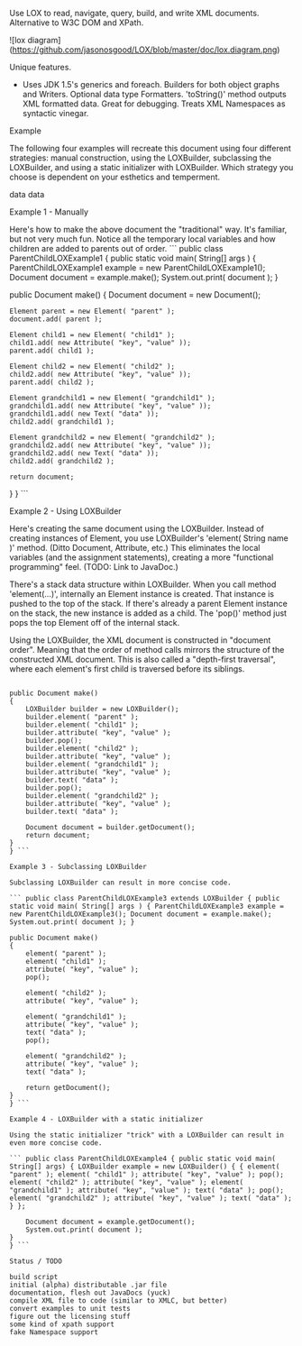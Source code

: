 Use LOX to read, navigate, query, build, and write XML documents. Alternative to W3C DOM and XPath.

![lox diagram]
(https://github.com/jasonosgood/LOX/blob/master/doc/lox.diagram.png)

Unique features.

 - Uses JDK 1.5's generics and foreach.
Builders for both object graphs and Writers.
Optional data type Formatters.
'toString()' method outputs XML formatted data. Great for debugging.
Treats XML Namespaces as syntactic vinegar.

Example

The following four examples will recreate this document using four different strategies: manual construction, using the LOXBuilder, subclassing the LOXBuilder, and using a static initializer with LOXBuilder. Which strategy you choose is dependent on your esthetics and temperment.

<?xml version="1.0" encoding="UTF-8"?> <parent> <child1 key="value"/> <child2 key="value"> <grandchild1 key="value">data</grandchild1> <grandchild2 key="value">data</grandchild2> </child2> </parent>

Example 1 - Manually

Here's how to make the above document the "traditional" way. It's familiar, but not very much fun. Notice all the temporary local variables and how children are added to parents out of order. ``` public class ParentChildLOXExample1 { public static void main( String[] args ) { ParentChildLOXExample1 example = new ParentChildLOXExample1(); Document document = example.make(); System.out.print( document ); }

public Document make()
{
    Document document = new Document();

    Element parent = new Element( "parent" );
    document.add( parent );

    Element child1 = new Element( "child1" );
    child1.add( new Attribute( "key", "value" ));
    parent.add( child1 );

    Element child2 = new Element( "child2" );
    child2.add( new Attribute( "key", "value" ));
    parent.add( child2 );

    Element grandchild1 = new Element( "grandchild1" );
    grandchild1.add( new Attribute( "key", "value" ));
    grandchild1.add( new Text( "data" ));
    child2.add( grandchild1 );

    Element grandchild2 = new Element( "grandchild2" );
    grandchild2.add( new Attribute( "key", "value" ));
    grandchild2.add( new Text( "data" ));
    child2.add( grandchild2 );

    return document;
}
} ```

Example 2 - Using LOXBuilder

Here's creating the same document using the LOXBuilder. Instead of creating instances of Element, you use LOXBuilder's 'element( String name )' method. (Ditto Document, Attribute, etc.) This eliminates the local variables (and the assignment statements), creating a more "functional programming" feel. (TODO: Link to JavaDoc.)

There's a stack data structure within LOXBuilder. When you call method 'element(...)', internally an Element instance is created. That instance is pushed to the top of the stack. If there's already a parent Element instance on the stack, the new instance is added as a child. The 'pop()' method just pops the top Element off of the internal stack.

Using the LOXBuilder, the XML document is constructed in "document order". Meaning that the order of method calls mirrors the structure of the constructed XML document. This is also called a "depth-first traversal", where each element's first child is traversed before its siblings.

``` public class ParentChildLOXExample2 { public static void main( String[] args ) { ParentChildLOXExample1 example = new ParentChildLOXExample1(); Document document = example.make(); System.out.print( document ); }

public Document make()
{
    LOXBuilder builder = new LOXBuilder();
    builder.element( "parent" );
    builder.element( "child1" );
    builder.attribute( "key", "value" );
    builder.pop();
    builder.element( "child2" );
    builder.attribute( "key", "value" );
    builder.element( "grandchild1" );
    builder.attribute( "key", "value" );
    builder.text( "data" );
    builder.pop();
    builder.element( "grandchild2" );
    builder.attribute( "key", "value" );
    builder.text( "data" );

    Document document = builder.getDocument();
    return document;
}
} ```

Example 3 - Subclassing LOXBuilder

Subclassing LOXBuilder can result in more concise code.

``` public class ParentChildLOXExample3 extends LOXBuilder { public static void main( String[] args ) { ParentChildLOXExample3 example = new ParentChildLOXExample3(); Document document = example.make(); System.out.print( document ); }

public Document make()
{
    element( "parent" );
    element( "child1" );
    attribute( "key", "value" );
    pop();

    element( "child2" );
    attribute( "key", "value" );

    element( "grandchild1" );
    attribute( "key", "value" );
    text( "data" );
    pop();

    element( "grandchild2" );
    attribute( "key", "value" );
    text( "data" );

    return getDocument();
}
} ```

Example 4 - LOXBuilder with a static initializer

Using the static initializer "trick" with a LOXBuilder can result in even more concise code.

``` public class ParentChildLOXExample4 { public static void main( String[] args) { LOXBuilder example = new LOXBuilder() { { element( "parent" ); element( "child1" ); attribute( "key", "value" ); pop(); element( "child2" ); attribute( "key", "value" ); element( "grandchild1" ); attribute( "key", "value" ); text( "data" ); pop(); element( "grandchild2" ); attribute( "key", "value" ); text( "data" ); } };

    Document document = example.getDocument();
    System.out.print( document );
}
} ```

Status / TODO

build script
initial (alpha) distributable .jar file
documentation, flesh out JavaDocs (yuck)
compile XML file to code (similar to XMLC, but better)
convert examples to unit tests
figure out the licensing stuff
some kind of xpath support
fake Namespace support
